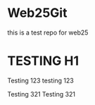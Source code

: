 # Web25Git
this is a test repo for web25
# TESTING H1
Testing 123 testing 123

Testing 321 Testing 321